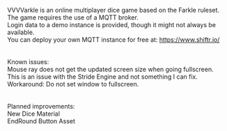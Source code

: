 VVVVarkle is an online multiplayer dice game based on the Farkle ruleset.<br>
The game requires the use of a MQTT broker.<br>
Login data to a demo instance is provided, though it might not always be available.<br>
You can deploy your own MQTT instance for free at: https://www.shiftr.io/<br>
<br>
<br>
Known issues:<br>
Mouse ray does not get the updated screen size when going fullscreen.<br>
This is an issue with the Stride Engine and not something I can fix.<br>
Workaround: Do not set window to fullscreen.<br>
<br>
<br>
Planned improvements:<br>
New Dice Material<br>
EndRound Button Asset<br>